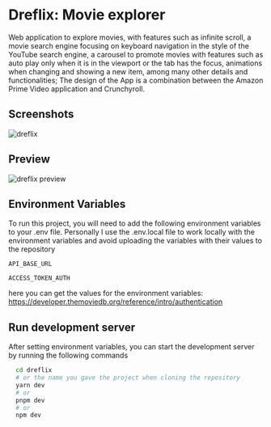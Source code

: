 # Dreflix: Movie explorer

Web application to explore movies, with features such as infinite scroll, a movie search engine focusing on keyboard navigation in the style of the YouTube search engine, a carousel to promote movies with features such as auto play only when it is in the viewport or the tab has the focus, animations when changing and showing a new item, among many other details and functionalities; The design of the App is a combination between the Amazon Prime Video application and Crunchyroll.

## Screenshots

![dreflix](https://github.com/dresandev/dreflix/assets/79766563/10f218a8-f856-461f-975a-3e65093456bf)

## Preview

![dreflix preview](https://github.com/dresandev/dreflix/assets/79766563/06c74f3b-8034-4699-859c-83cd8deaa463)

## Environment Variables

To run this project, you will need to add the following environment variables to your .env file.
Personally I use the .env.local file to work locally with the environment variables and avoid uploading the variables with their values ​​to the repository

`API_BASE_URL`

`ACCESS_TOKEN_AUTH`

here you can get the values ​​for the environment variables: https://developer.themoviedb.org/reference/intro/authentication

## Run development server

After setting environment variables, you can start the development server by running the following commands

```bash
  cd dreflix
  # or the name you gave the project when cloning the repository
  yarn dev
  # or
  pnpm dev
  # or
  npm dev
```
